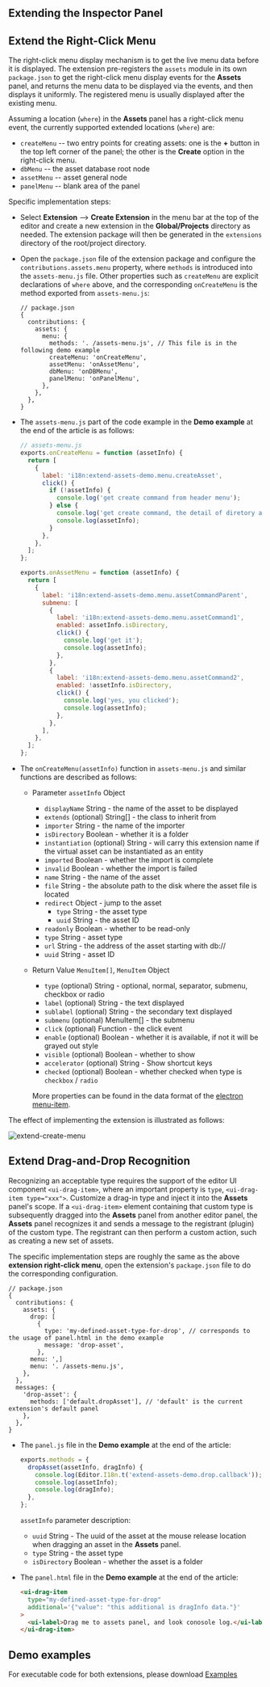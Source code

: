 ## Extending the Inspector Panel

## Extend the Right-Click Menu

The right-click menu display mechanism is to get the live menu data before it is displayed. The extension pre-registers the `assets` module in its own `package.json` to get the right-click menu display events for the **Assets** panel, and returns the menu data to be displayed via the events, and then displays it uniformly. The registered menu is usually displayed after the existing menu.

Assuming a location (`where`) in the **Assets** panel has a right-click menu event, the currently supported extended locations (`where`) are:

- `createMenu` -- two entry points for creating assets: one is the **+** button in the top left corner of the panel; the other is the **Create** option in the right-click menu.
- `dbMenu` -- the asset database root node
- `assetMenu` -- asset general node
- `panelMenu` -- blank area of the panel

Specific implementation steps:

- Select **Extension** --> **Create Extension** in the menu bar at the top of the editor and create a new extension in the **Global/Projects** directory as needed. The extension package will then be generated in the `extensions` directory of the root/project directory.
- Open the `package.json` file of the extension package and configure the `contributions.assets.menu` property, where `methods` is introduced into the `assets-menu.js` file. Other properties such as `createMenu` are explicit declarations of `where` above, and the corresponding `onCreateMenu` is the method exported from `assets-menu.js`:

  ```json5
  // package.json
  {
    contributions: {
      assets: {
        menu: {
          methods: '. /assets-menu.js', // This file is in the following demo example
          createMenu: 'onCreateMenu',
          assetMenu: 'onAssetMenu',
          dbMenu: 'onDBMenu',
          panelMenu: 'onPanelMenu',
        },
      },
    },
  }
  ```

- The `assets-menu.js` part of the code example in the **Demo example** at the end of the article is as follows:

  ```javascript
  // assets-menu.js
  exports.onCreateMenu = function (assetInfo) {
    return [
      {
        label: 'i18n:extend-assets-demo.menu.createAsset',
        click() {
          if (!assetInfo) {
            console.log('get create command from header menu');
          } else {
            console.log('get create command, the detail of diretory asset is:');
            console.log(assetInfo);
          }
        },
      },
    ];
  };

  exports.onAssetMenu = function (assetInfo) {
    return [
      {
        label: 'i18n:extend-assets-demo.menu.assetCommandParent',
        submenu: [
          {
            label: 'i18n:extend-assets-demo.menu.assetCommand1',
            enabled: assetInfo.isDirectory,
            click() {
              console.log('get it');
              console.log(assetInfo);
            },
          },
          {
            label: 'i18n:extend-assets-demo.menu.assetCommand2',
            enabled: !assetInfo.isDirectory,
            click() {
              console.log('yes, you clicked');
              console.log(assetInfo);
            },
          },
        ],
      },
    ];
  };
  ```

- The `onCreateMenu(assetInfo)` function in `assets-menu.js` and similar functions are described as follows:

  - Parameter `assetInfo` Object

    - `displayName` String - the name of the asset to be displayed
    - `extends` (optional) String[] - the class to inherit from
    - `importer` String - the name of the importer
    - `isDirectory` Boolean - whether it is a folder
    - `instantiation` (optional) String - will carry this extension name if the virtual asset can be instantiated as an entity
    - `imported` Boolean - whether the import is complete
    - `invalid` Boolean - whether the import is failed
    - `name` String - the name of the asset
    - `file` String - the absolute path to the disk where the asset file is located
    - `redirect` Object - jump to the asset
      - `type` String - the asset type
      - `uuid` String - the asset ID
    - `readonly` Boolean - whether to be read-only
    - `type` String - asset type
    - `url` String - the address of the asset starting with db://
    - `uuid` String - asset ID

  - Return Value `MenuItem[]`, `MenuItem` Object

    - `type` (optional) String - optional, normal, separator, submenu, checkbox or radio
    - `label` (optional) String - the text displayed
    - `sublabel` (optional) String - the secondary text displayed
    - `submenu` (optional) MenuItem[] - the submenu
    - `click` (optional) Function - the click event
    - `enable` (optional) Boolean - whether it is available, if not it will be grayed out style
    - `visible` (optional) Boolean - whether to show
    - `accelerator` (optional) String - Show shortcut keys
    - `checked` (optional) Boolean - whether checked when type is `checkbox` / `radio`

    More properties can be found in the data format of the [electron menu-item](https://www.electronjs.org/docs/api/menu-item).

The effect of implementing the extension is illustrated as follows:

![extend-create-menu](img/extend-create-menu.png)

## Extend Drag-and-Drop Recognition

Recognizing an acceptable type requires the support of the editor UI component `<ui-drag-item>`, where an important property is `type`, `<ui-drag-item type="xxx">`. Customize a drag-in type and inject it into the **Assets** panel's scope. If a `<ui-drag-item>` element containing that custom type is subsequently dragged into the **Assets** panel from another editor panel, the **Assets** panel recognizes it and sends a message to the registrant (plugin) of the custom type. The registrant can then perform a custom action, such as creating a new set of assets.

The specific implementation steps are roughly the same as the above **extension right-click menu**, open the extension's `package.json` file to do the corresponding configuration.

```json5
// package.json
{
  contributions: {
    assets: {
      drop: [
        {
          type: 'my-defined-asset-type-for-drop', // corresponds to the usage of panel.html in the demo example
          message: 'drop-asset',
        },
      menu: ',]
      menu: '. /assets-menu.js',
    },
  },
  messages: {
    'drop-asset': {
      methods: ['default.dropAsset'], // 'default' is the current extension's default panel
    },
  },
}
```

- The `panel.js` file in the **Demo example** at the end of the article:

  ```javascript
  exports.methods = {
    dropAsset(assetInfo, dragInfo) {
      console.log(Editor.I18n.t('extend-assets-demo.drop.callback'));
      console.log(assetInfo);
      console.log(dragInfo);
    },
  };
  ```

  `assetInfo` parameter description:

    - `uuid` String - The uuid of the asset at the mouse release location when dragging an asset in the **Assets** panel.
    - `type` String - the asset type
    - `isDirectory` Boolean - whether the asset is a folder

- The `panel.html` file in the **Demo example** at the end of the article:

  ```html
  <ui-drag-item
    type="my-defined-asset-type-for-drop"
    additional='{"value": "this additional is dragInfo data."}'
  >
    <ui-label>Drag me to assets panel, and look conosole log.</ui-label>
  </ui-drag-item>
  ```

## Demo examples

For executable code for both extensions, please download <a href="img/extend-assets-demo.zip" target="_blank">Examples</a>
